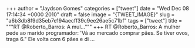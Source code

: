 
+++
author = "Jaydson Gomes"
categories = ["tweet"]
date = "Wed Dec 08 17:14:34 +0000 2010"
draft = false
image = "{TWEET_IMAGE}"
slug = "a6b3db8f9d35eb7e194aecff39c9ee26ae5c71bf"
tags = ["tweet"]
title = """RT @Roberto_Barros: A mul..."""
+++
RT @Roberto_Barros: A mulher pede ao marido programador: 'Vá ao mercado comprar pães. Se tiver ovos, traga 6." Ele volta com 6 pães e di ...
